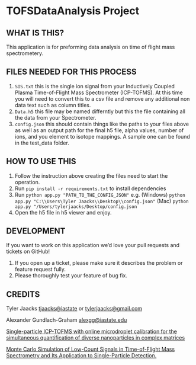 # TOFSDataAnalysis Project

WHAT IS THIS?
-------------

This application is for preforming data analysis on time of flight mass spectrometery.

FILES NEEDED FOR THIS PROCESS
-----------------------------

1. ```SIS.txt``` this is the single ion signal from your Inductively Coupled Plasma Time-of-Flight Mass Spectrometer (ICP-TOFMS). At this time you will need to convert this to a csv file and remove any additional non data text such as column titles.
2. ```Data.h5``` this file may be named differntly but this the file containing all the data from your Spectrometer.
3. ```config.json``` this should contain things like the paths to your files above as well as an output path for the final h5 file, alpha values, number of ions, and you element to isotope mappings. A sample one can be found in the test_data folder.

HOW TO USE THIS
---------------

1. Follow the instruction above creating the files need to start the operation.
2. Run `pip install -r requirements.txt` to install dependencies
3. Run `python app.py "PATH_TO_THE_CONFIG_JSON"` e.g. (Windows) ```python app.py "C:\\Users\Tyler Jaacks\\Desktop\\config.json"``` (Mac) ```python app.py "/Users/tylerjaacks/Desktop/config.json```
4. Open the h5 file in h5 viewer and enjoy.


DEVELOPMENT
-----------

If you want to work on this application we’d love your pull requests and tickets on GitHub!

1. If you open up a ticket, please make sure it describes the problem or feature request fully.
2. Please thoroughly test your feature of bug fix.

CREDITS
-------

Tyler Jaacks <tjaacks@iastate> or <tylerjaacks@gmail.com>

Alexander Gundlach-Graham <alexgg@iastate.edu>

[Single-particle ICP-TOFMS with online microdroplet calibration for the simultaneous quantification of diverse nanoparticles in complex matrices](https://pubs.rsc.org/en/content/articlelanding/2019/en/c9en00620f#!divAbstract)

[Monte Carlo Simulation of Low-Count Signals in Time-of-Flight Mass Spectrometry and Its Application to Single-Particle Detection.](https://www.ncbi.nlm.nih.gov/pubmed/30240561)


